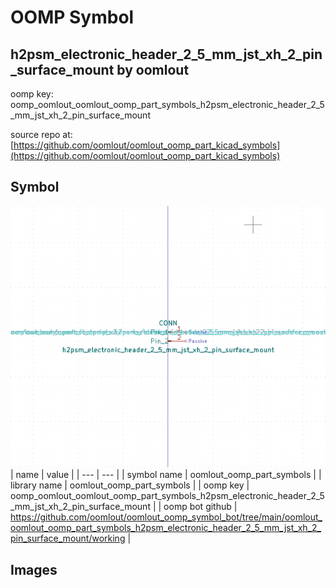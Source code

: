 # OOMP Symbol  
## h2psm_electronic_header_2_5_mm_jst_xh_2_pin_surface_mount  by oomlout  
  
oomp key: oomp_oomlout_oomlout_oomp_part_symbols_h2psm_electronic_header_2_5_mm_jst_xh_2_pin_surface_mount  
  
source repo at: [https://github.com/oomlout/oomlout_oomp_part_kicad_symbols](https://github.com/oomlout/oomlout_oomp_part_kicad_symbols)  
## Symbol  
  
[![working.png](working_600.png)](working.png)  
| name | value | 
| --- | --- | 
| symbol name | oomlout_oomp_part_symbols | 
| library name | oomlout_oomp_part_symbols | 
| oomp key | oomp_oomlout_oomlout_oomp_part_symbols_h2psm_electronic_header_2_5_mm_jst_xh_2_pin_surface_mount | 
| oomp bot github | https://github.com/oomlout/oomlout_oomp_symbol_bot/tree/main/oomlout_oomlout_oomp_part_symbols_h2psm_electronic_header_2_5_mm_jst_xh_2_pin_surface_mount/working | 
## Images  
